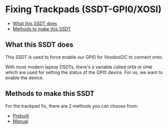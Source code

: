 # Fixing Trackpads (SSDT-GPI0/XOSI)

* [What this SSDT does](#what-this-ssdt-does)
* [Methods to make this SSDT](#methods-to-make-this-ssdt)

## What this SSDT does

This SSDT is used to force enable our GPI0 for VoodooI2C to connect onto.

With most modern laptop DSDTs, there's a variable called `GPEN` or `GPHD` which are used for setting the status of the GPI0 device. For us, we want to enable the device.

## Methods to make this SSDT

For the trackpad fix, there are 2 methods you can choose from:

* [Prebuilt](/Laptops/trackpad-methods/prebuilt.md)
* [Manual](/Laptops/trackpad-methods/manual.md)
